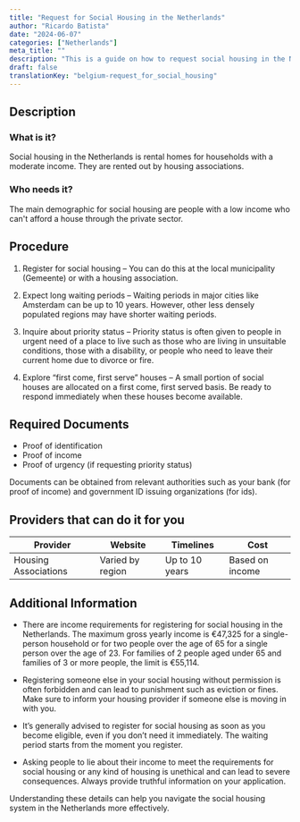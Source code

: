 ```yaml
---
title: "Request for Social Housing in the Netherlands"
author: "Ricardo Batista"
date: "2024-06-07"
categories: ["Netherlands"]
meta_title: ""
description: "This is a guide on how to request social housing in the Netherlands."
draft: false
translationKey: "belgium-request_for_social_housing"
---
```


## Description
### What is it?
Social housing in the Netherlands is rental homes for households with a moderate income. They are rented out by housing associations.

### Who needs it?
The main demographic for social housing are people with a low income who can't afford a house through the private sector.

## Procedure

1. Register for social housing – You can do this at the local municipality (Gemeente) or with a housing association.

2. Expect long waiting periods – Waiting periods in major cities like Amsterdam can be up to 10 years. However, other less densely populated regions may have shorter waiting periods.

3. Inquire about priority status – Priority status is often given to people in urgent need of a place to live such as those who are living in unsuitable conditions, those with a disability, or people who need to leave their current home due to divorce or fire.

4. Explore “first come, first serve” houses – A small portion of social houses are allocated on a first come, first served basis. Be ready to respond immediately when these houses become available.

## Required Documents

- Proof of identification
- Proof of income
- Proof of urgency (if requesting priority status)

Documents can be obtained from relevant authorities such as your bank (for proof of income) and government ID issuing organizations (for ids).

## Providers that can do it for you

| Provider | Website | Timelines | Cost |
| --- | --- | --- | --- |
| Housing Associations | Varied by region | Up to 10 years | Based on income |

## Additional Information

* There are income requirements for registering for social housing in the Netherlands. The maximum gross yearly income is €47,325 for a single-person household or for two people over the age of 65 for a single person over the age of 23. For families of 2 people aged under 65 and families of 3 or more people, the limit is €55,114.

* Registering someone else in your social housing without permission is often forbidden and can lead to punishment such as eviction or fines. Make sure to inform your housing provider if someone else is moving in with you. 

* It’s generally advised to register for social housing as soon as you become eligible, even if you don’t need it immediately. The waiting period starts from the moment you register. 

* Asking people to lie about their income to meet the requirements for social housing or any kind of housing is unethical and can lead to severe consequences. Always provide truthful information on your application. 

Understanding these details can help you navigate the social housing system in the Netherlands more effectively.